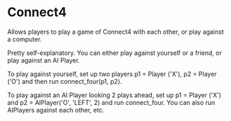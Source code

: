 # Connect4
Allows players to play a game of Connect4 with each other, or play against a computer.

Pretty self-explanatory. You can either play against yourself or a friend, or play against an AI Player. 

To play against yourself, set up two players p1 = Player ('X'), p2 = Player ('O') and then run connect_four(p1, p2). 

To play against an AI Player looking 2 plays ahead, set up p1 = Player ('X') and p2 = AIPlayer('O', 'LEFT', 2) and run connect_four. You can also run AIPlayers against each other, etc.
